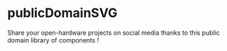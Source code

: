 # publicDomainSVG
Share your open-hardware projects on social media thanks to this public domain library of components !

